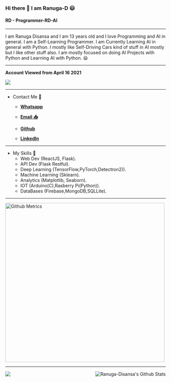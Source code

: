 ### Hi there 👋 I am Ranuga-D 😃
#### RD - Programmer-RD-AI

<hr>

I am Ranuga Disansa and I am 13 years old and I love Programming and AI in general.
I am a Self-Learning Programmer.
I am Currently Learning AI in general with Python.
I mostly like Self-Driving Cars kind of stuff in AI mostly but I like other stuff also.
I am mostly focused on doing AI Projects with Python and Learning AI with Python. 😃

<hr>

**Account Viewed from April 16 2021**

![](https://komarev.com/ghpvc/?username=Programmer-RD-AI&color=gray)

<hr>

- Contact Me 💬
  
  - [**Whatsapp**](https://api.whatsapp.com/send?phone=94766428783)
  
  - [**Email 📥**](go2ranuga@gmail.com)
  
  - [**Github**](https://github.com/Programmer-RD-AI)
  
  - [**LinkedIn**](https://www.linkedin.com/in/ranuga-disansa-gamage-94a7671b2/)

<hr>

- My Skills 💼 
  - Web Dev (ReactJS, Flask).
  - API Dev (Flask Restful).
  - Deep Learning (TensorFlow,PyTorch,Detectron2)).
  - Machine Learning (Sklearn).
  - Analytics (Matplotlib, Seaborn).
  - IOT (Arduino(C),Rasberry Pi(Python)).
  - DataBases (Firebase,MongoDB,SQLLite).

<hr>

<img width="500" src="https://metrics.lecoq.io/Programmer-RD-AI" alt="Github Metrics">                                                                                                                                                                 
<hr>    

<img align="right" src="https://github-readme-stats.vercel.app/api?username=Programmer-RD-AI&show_icons=true&hide_border=false" alt="Ranuga-Disansa's Github Stats">

<img align="left" src="https://github-readme-stats.vercel.app/api/top-langs/?username=Programmer-RD-AI" />
